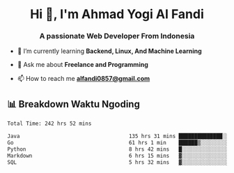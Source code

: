 <h1 align="center">Hi 👋, I'm Ahmad Yogi Al Fandi</h1>
<h3 align="center">A passionate Web Developer From Indonesia</h3>

- 🌱 I’m currently learning **Backend, Linux, And Machine Learning**

- 💬 Ask me about **Freelance and Programming**

- 📫 How to reach me **<alfandi0857@gmail.com>**


## 📊 Breakdown Waktu Ngoding

<!--START_SECTION:waka-->

```txt
Total Time: 242 hrs 52 mins

Java                                   135 hrs 31 mins ██████████████░░░░░░░░░░░   55.52 %
Go                                     61 hrs 1 min    ██████▒░░░░░░░░░░░░░░░░░░   25.00 %
Python                                 8 hrs 42 mins   █░░░░░░░░░░░░░░░░░░░░░░░░   03.57 %
Markdown                               6 hrs 15 mins   ▓░░░░░░░░░░░░░░░░░░░░░░░░   02.56 %
SQL                                    5 hrs 32 mins   ▓░░░░░░░░░░░░░░░░░░░░░░░░   02.27 %
```

<!--END_SECTION:waka-->
